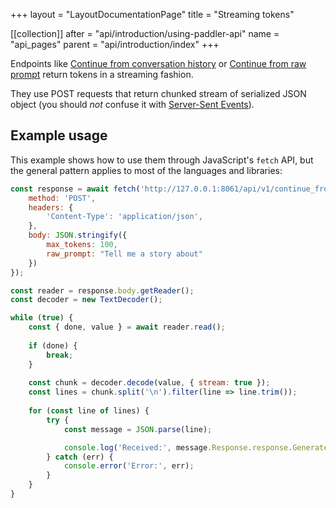 +++
layout = "LayoutDocumentationPage"
title = "Streaming tokens"

[[collection]]
after = "api/introduction/using-paddler-api"
name = "api_pages"
parent = "api/introduction/index"
+++

Endpoints like [Continue from conversation history](api/inference-service/continue-from-conversation-history) or [Continue from raw prompt](api/inference-service/continue-from-raw-prompt) return tokens in a streaming fashion.

They use POST requests that return chunked stream of serialized JSON object (you should *not* confuse it with [Server-Sent Events](https://developer.mozilla.org/en-US/docs/Web/API/Server-sent_events/Using_server-sent_events)).

## Example usage

This example shows how to use them through JavaScript's `fetch` API, but the general pattern applies to most of the languages and libraries:

```JavaScript
const response = await fetch('http://127.0.0.1:8061/api/v1/continue_from_raw_prompt', {
    method: 'POST',
    headers: {
        'Content-Type': 'application/json',
    },
    body: JSON.stringify({
        max_tokens: 100,
        raw_prompt: "Tell me a story about"
    })
});

const reader = response.body.getReader();
const decoder = new TextDecoder();

while (true) {
    const { done, value } = await reader.read();
    
    if (done) {
        break;
    }
    
    const chunk = decoder.decode(value, { stream: true });
    const lines = chunk.split('\n').filter(line => line.trim());
    
    for (const line of lines) {
        try {
            const message = JSON.parse(line);

            console.log('Received:', message.Response.response.GeneratedToken.Token);
        } catch (err) {
            console.error('Error:', err);
        }
    }
}
```

